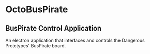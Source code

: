 # OctoBusPirate

## BusPirate Control Application

An electron application that interfaces and controls the Dangerous Prototypes' BusPirate board.